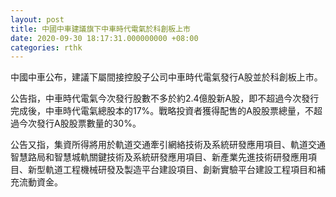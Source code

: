 ```yaml
---
layout: post
title: 中國中車建議旗下中車時代電氣於科創板上市
date: 2020-09-30 18:17:31.000000000 +08:00
categories: rthk
---
```


中國中車公布，建議下屬間接控股子公司中車時代電氣發行A股並於科創板上市。

公告指，中車時代電氣今次發行股數不多於約2.4億股新A股，即不超過今次發行完成後，中車時代電氣總股本的17%。戰略投資者獲得配售的A股股票總量，不超過今次發行A股股票數量的30%。

公告又指，集資所得將用於軌道交通牽引網絡技術及系統研發應用項目、軌道交通智慧路局和智慧城軌關鍵技術及系統研發應用項目、新產業先進技術研發應用項目、新型軌道工程機械研發及製造平台建設項目、創新實驗平台建設工程項目和補充流動資金。
